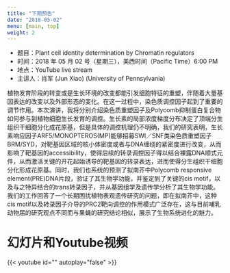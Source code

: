 ```yaml
---
title: "下期预告"
date: "2018-05-02"
menu: [main, top]
weight: 2
---
```


- 题目：Plant cell identity determination by Chromatin regulators
- 时间：2018 年 05 月 02 号（星期三），美西时间（Pacific Time）6:00 PM
- 地点：YouTube live stream
- 主讲人：肖军 (Jun Xiao) (University of Pennsylvania)

植物发育阶段的转变或是生长环境的改变都能引发细胞特征的重塑，伴随着大量基因表达的改变以及外部形态的变化。在这一过程中，染色质调控因子起到了重要的调节作用。本次演讲，我将分别介绍染色质重塑因子及Polycomb抑制蛋白复合物如何参与到植物细胞生长发育的调控。生长素的局部浓度梯度分布决定了顶端分生组织干细胞分化成花原基，但是具体的调控机理仍不明确，我们的研究表明，生长素响应因子ARF5/MONOPTEROS(MP)能够招募SWI／SNF类染色质重塑因子BRM/SYD，对靶基因区域的核小体密度或者与DNA缠绕的紧密度进行改变，从而影响了靶基因的accessibility，使得后续的转录调控因子得以结合裸露DNA顺式元件，从而激活关键的开花起始诱导的靶基因的转录表达，进而使得分生组织干细胞分化形成花原基。同时，我们也系统的预测了拟南芥中Polycomb responsive element(PRE)DNA片段，验证了其生物学功能，并鉴定到了关键的cis motif，以及与之特异结合的trans转录因子，并从基因组学及遗传学分析了其生物学功能。我们的工作回答了一个长期困扰植物表观遗传研究的问题，即在拟南芥中，这种cis motif以及转录因子介导的PRC2靶向调控的作用模式广泛存在，这与目前哺乳动物届的研究观点不同而与果蝇的研究结论相似，展示了生物系统进化的魅力。

# 幻灯片和Youtube视频

{{< youtube id="" autoplay="false" >}}

